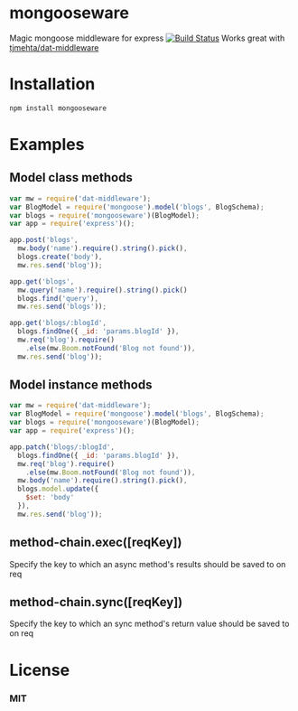 mongooseware
============

Magic mongoose middleware for express [![Build Status](https://travis-ci.org/tjmehta/mongooseware.png?branch=master)](https://travis-ci.org/tjmehta/mongooseware)
Works great with [tjmehta/dat-middleware](https://github.com/tjmehta/dat-middleware)

# Installation
```bash
npm install mongooseware
```

# Examples

## Model class methods
```js
var mw = require('dat-middleware');
var BlogModel = require('mongoose').model('blogs', BlogSchema);
var blogs = require('mongooseware')(BlogModel);
var app = require('express')();

app.post('blogs',
  mw.body('name').require().string().pick(),
  blogs.create('body'),
  mw.res.send('blog'));

app.get('blogs',
  mw.query('name').require().string().pick()
  blogs.find('query'),
  mw.res.send('blogs'));

app.get('blogs/:blogId',
  blogs.findOne({ _id: 'params.blogId' }),
  mw.req('blog').require()
    .else(mw.Boom.notFound('Blog not found')),
  mw.res.send('blog'));
```

## Model instance methods
```js
var mw = require('dat-middleware');
var BlogModel = require('mongoose').model('blogs', BlogSchema);
var blogs = require('mongooseware')(BlogModel);
var app = require('express')();

app.patch('blogs/:blogId',
  blogs.findOne({ _id: 'params.blogId' }),
  mw.req('blog').require()
    .else(mw.Boom.notFound('Blog not found')),
  mw.body('name').require().string().pick(),
  blogs.model.update({
    $set: 'body'
  }),
  mw.res.send('blog'));
```

## method-chain.exec([reqKey])
Specify the key to which an async method's results should be saved to on req

## method-chain.sync([reqKey])
Specify the key to which an sync method's return value should be saved to on req

# License
### MIT
